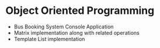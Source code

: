 # Object Oriented Programming
<ul>
<li>Bus Booking System Console Application</li>
<li>Matrix implementation along with related operations</li>
<li>Template List implementation</li> 
</ul>
